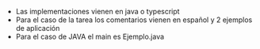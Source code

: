 * Las implementaciones vienen en java o typescript
* Para el caso de la tarea los comentarios vienen en español y 2 ejemplos de aplicación
* Para el caso de JAVA el main es Ejemplo.java